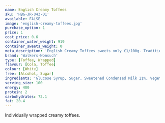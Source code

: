 ```yaml
---
name: English Creamy Toffees
sku: 'HBG-JR-043-01'
available: FALSE
image: 'english-creamy-toffees.jpg'
purchase_option: 1
price: 1
cost_price: 0.6
container_water_weight: 919
container_sweets_weight: 0
meta_description: 'English Creamy Toffees sweets only £1/100g. Traditional sweets and more at Humbugs Confectionery Store. Specialists in satisfying your sweet tooth!'
brand: 'Walkers-Nonsuch'
type: [Toffee, Wrapped]
flavour: [Cola, Toffee]
colour: [White]
free: [Alcohol, Sugar]
ingredients: 'Glucose Syrup, Sugar, Sweetened Condensed Milk 21%, Vegetable Oil (Palm Oil), Butter 4%, Salt, Molasses, Emulsifier (E471), Flavourings'
serving_size: 100
energy: 480
protein: 2
carbohydrates: 72.1
fat: 20.4
---
```

Individually wrapped creamy toffees.
